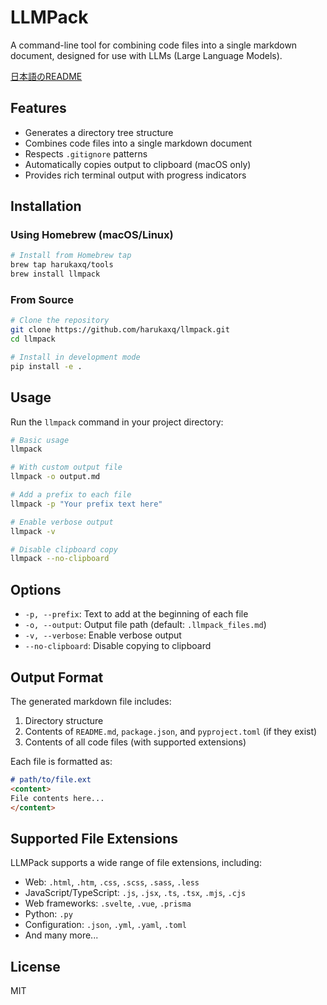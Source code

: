# LLMPack

A command-line tool for combining code files into a single markdown document, designed for use with LLMs (Large Language Models).

[日本語のREADME](README_ja.md)

## Features

- Generates a directory tree structure
- Combines code files into a single markdown document
- Respects `.gitignore` patterns
- Automatically copies output to clipboard (macOS only)
- Provides rich terminal output with progress indicators

## Installation

### Using Homebrew (macOS/Linux)

```bash
# Install from Homebrew tap
brew tap harukaxq/tools
brew install llmpack
```

### From Source

```bash
# Clone the repository
git clone https://github.com/harukaxq/llmpack.git
cd llmpack

# Install in development mode
pip install -e .
```

## Usage

Run the `llmpack` command in your project directory:

```bash
# Basic usage
llmpack

# With custom output file
llmpack -o output.md

# Add a prefix to each file
llmpack -p "Your prefix text here"

# Enable verbose output
llmpack -v

# Disable clipboard copy
llmpack --no-clipboard
```

## Options

- `-p, --prefix`: Text to add at the beginning of each file
- `-o, --output`: Output file path (default: `.llmpack_files.md`)
- `-v, --verbose`: Enable verbose output
- `--no-clipboard`: Disable copying to clipboard

## Output Format

The generated markdown file includes:

1. Directory structure
2. Contents of `README.md`, `package.json`, and `pyproject.toml` (if they exist)
3. Contents of all code files (with supported extensions)

Each file is formatted as:

```markdown
# path/to/file.ext
<content>
File contents here...
</content>
```

## Supported File Extensions

LLMPack supports a wide range of file extensions, including:

- Web: `.html`, `.htm`, `.css`, `.scss`, `.sass`, `.less`
- JavaScript/TypeScript: `.js`, `.jsx`, `.ts`, `.tsx`, `.mjs`, `.cjs`
- Web frameworks: `.svelte`, `.vue`, `.prisma`
- Python: `.py`
- Configuration: `.json`, `.yml`, `.yaml`, `.toml`
- And many more...

## License

MIT
